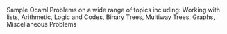 Sample Ocaml Problems on a wide range of topics including:
Working with lists, Arithmetic, Logic and Codes, Binary Trees, Multiway Trees, Graphs, Miscellaneous Problems
